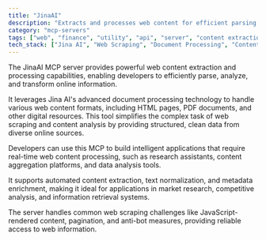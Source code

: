 ```yaml
---
title: "JinaAI"
description: "Extracts and processes web content for efficient parsing and analysis of online information using Jina AI's advanced capabilities."
category: "mcp-servers"
tags: ["web", "finance", "utility", "api", "server", "content extraction", "data processing", "real-time analysis"]
tech_stack: ["Jina AI", "Web Scraping", "Document Processing", "Content Analysis", "Data Extraction", "JavaScript Rendering", "Metadata Enrichment"]
---
```


The JinaAI MCP server provides powerful web content extraction and processing capabilities, enabling developers to efficiently parse, analyze, and transform online information. 

It leverages Jina AI's advanced document processing technology to handle various web content formats, including HTML pages, PDF documents, and other digital resources. This tool simplifies the complex task of web scraping and content analysis by providing structured, clean data from diverse online sources.

Developers can use this MCP to build intelligent applications that require real-time web content processing, such as research assistants, content aggregation platforms, and data analysis tools. 

It supports automated content extraction, text normalization, and metadata enrichment, making it ideal for applications in market research, competitive analysis, and information retrieval systems. 

The server handles common web scraping challenges like JavaScript-rendered content, pagination, and anti-bot measures, providing reliable access to web information.